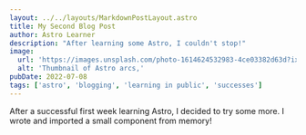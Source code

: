 ```yaml
---
layout: ../../layouts/MarkdownPostLayout.astro
title: My Second Blog Post
author: Astro Learner
description: "After learning some Astro, I couldn't stop!"
image:
  url: 'https://images.unsplash.com/photo-1614624532983-4ce03382d63d?ixlib=rb-4.0.3&ixid=M3wxMjA3fDB8MHxzZWFyY2h8OXx8ZGVza3RvcCUyMGNvbXB1dGVyfGVufDB8fDB8fHww&w=1000&q=80'
  alt: 'Thumbnail of Astro arcs,'
pubDate: 2022-07-08
tags: ['astro', 'blogging', 'learning in public', 'successes']
---
```


After a successful first week learning Astro, I decided to try some more. I wrote and imported a small component from memory!
